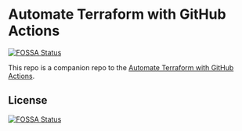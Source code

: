 # Automate Terraform with GitHub Actions
[![FOSSA Status](https://app.fossa.com/api/projects/git%2Bgithub.com%2Fkarstenmueller%2Flearn-terraform-github-actions.svg?type=shield)](https://app.fossa.com/projects/git%2Bgithub.com%2Fkarstenmueller%2Flearn-terraform-github-actions?ref=badge_shield)



This repo is a companion repo to the [Automate Terraform with GitHub Actions](https://learn.hashicorp.com/tutorials/terraform/github-actions?in=terraform/automation).


## License
[![FOSSA Status](https://app.fossa.com/api/projects/git%2Bgithub.com%2Fkarstenmueller%2Flearn-terraform-github-actions.svg?type=large)](https://app.fossa.com/projects/git%2Bgithub.com%2Fkarstenmueller%2Flearn-terraform-github-actions?ref=badge_large)